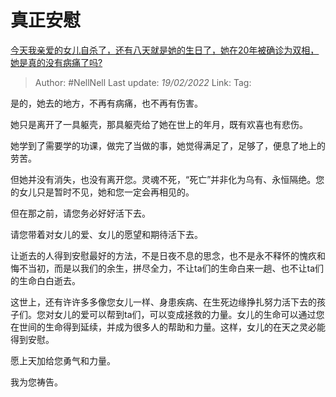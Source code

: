 # 真正安慰
[今天我亲爱的女儿自杀了，还有八天就是她的生日了，她在20年被确诊为双相，她是真的没有病痛了吗?](https://www.zhihu.com/question/509331217/answer/2347067086)

> Author: #NellNell 
> Last update: *19/02/2022* 
> Link:
> Tag: 

是的，她去的地方，不再有病痛，也不再有伤害。

她只是离开了一具躯壳，那具躯壳给了她在世上的年月，既有欢喜也有悲伤。

她学到了需要学的功课，做完了当做的事，她觉得满足了，足够了，便息了地上的劳苦。

但她并没有消失，也没有离开您。灵魂不死，“死亡”并非化为乌有、永恒隔绝。您的女儿只是暂时不见，她和您一定会再相见的。

但在那之前，请您务必好好活下去。

请您带着对女儿的爱、女儿的愿望和期待活下去。

让逝去的人得到安慰最好的方法，不是日夜不息的思念，也不是永不释怀的愧疚和悔不当初，而是以我们的余生，拼尽全力，不让ta们的生命白来一趟、也不让ta们的生命白白逝去。

这世上，还有许许多多像您女儿一样、身患疾病、在生死边缘挣扎努力活下去的孩子们。您对女儿的爱可以帮到ta们，可以变成拯救的力量。女儿的生命可以通过您在世间的生命得到延续，并成为很多人的帮助和力量。这样，女儿的在天之灵必能得到安慰。

愿上天加给您勇气和力量。

我为您祷告。

  
 